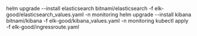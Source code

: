 helm upgrade --install elasticsearch bitnami/elasticsearch -f elk-good/elasticsearch_values.yaml -n monitoring
helm upgrade --install kibana bitnami/kibana -f elk-good/kibana_values.yaml -n monitoring
kubectl apply -f elk-good/ingressroute.yaml
